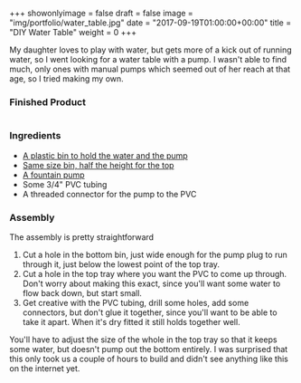 +++
showonlyimage = false
draft = false
image = "img/portfolio/water_table.jpg"
date = "2017-09-19T01:00:00+00:00"
title = "DIY Water Table"
weight = 0
+++

My daughter loves to play with water, but gets more of a kick out of running water, so I went looking for a water table with a pump. I wasn't able to find much, only ones with manual pumps which seemed out of her reach at that age, so I tried making my own.

### Finished Product

<img class="img-responsive center-block" src="/img/water_table.gif" alt="" style="max-width: 300px;"/>

### Ingredients

* [A plastic bin to hold the water and the pump](/img/water_table_bottom.JPG)
* [Same size bin, half the height for the top](/img/water_table_top.JPG)
* [A fountain pump](/img/water_table_pump.JPG)
* Some 3/4" PVC tubing
* A threaded connector for the pump to the PVC

### Assembly
The assembly is pretty straightforward

1. Cut a hole in the bottom bin, just wide enough for the pump plug to run through it, just below the lowest point of the top tray.
1. Cut a hole in the top tray where you want the PVC to come up through. Don't worry about making this exact, since you'll want some water to flow back down, but start small.
1. Get creative with the PVC tubing, drill some holes, add some connectors, but don't glue it together, since you'll want to be able to take it apart. When it's dry fitted it still holds together well.

You'll have to adjust the size of the whole in the top tray so that it keeps some water, but doesn't pump out the bottom entirely. I was surprised that this only took us a couple of hours to build and didn't see anything like this on the internet yet.
